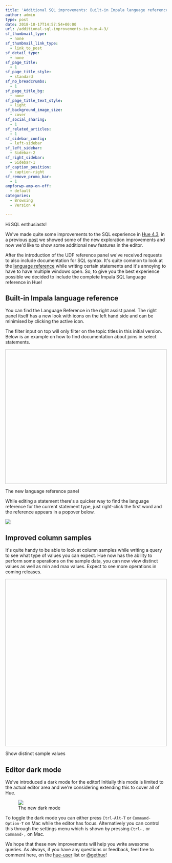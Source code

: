 ```yaml
---
title: 'Additional SQL improvements: Built-in Impala language reference, Improved column samples, Dark Mode'
author: admin
type: post
date: 2018-10-17T14:57:54+00:00
url: /additional-sql-improvements-in-hue-4-3/
sf_thumbnail_type:
  - none
sf_thumbnail_link_type:
  - link_to_post
sf_detail_type:
  - none
sf_page_title:
  - 1
sf_page_title_style:
  - standard
sf_no_breadcrumbs:
  - 1
sf_page_title_bg:
  - none
sf_page_title_text_style:
  - light
sf_background_image_size:
  - cover
sf_social_sharing:
  - 1
sf_related_articles:
  - 1
sf_sidebar_config:
  - left-sidebar
sf_left_sidebar:
  - Sidebar-2
sf_right_sidebar:
  - Sidebar-1
sf_caption_position:
  - caption-right
sf_remove_promo_bar:
  - 1
ampforwp-amp-on-off:
  - default
categories:
  - Browsing
  - Version 4

---
```

Hi SQL enthusiasts!

We've made quite some improvements to the SQL experience in [Hue 4.3][1], in a previous [post][2] we showed some of the new exploration improvements and now we'd like to show some additional new features in the editor.

After the introduction of the UDF reference panel we've received requests to also include documentation for SQL syntax. It's quite common to look at the [language reference][3] while writing certain statements and it's annoying to have to have multiple windows open. So, to give you the best experience possible we decided to include the complete Impala SQL language reference in Hue!

## Built-in Impala language reference

You can find the Language Reference in the right assist panel. The right panel itself has a new look with icons on the left hand side and can be minimised by clicking the active icon.

The filter input on top will only filter on the topic titles in this initial version. Below is an example on how to find documentation about joins in select statements.

<div class="wp-caption aligncenter">
  <p>
    <img width="766" height="421" data-gifffer="https://cdn.gethue.com/uploads/2018/10/impala_lang_ref_joins.gif"  />
  </p>

  <p class="wp-caption-text">
    The new language reference panel
  </p>
</div>

While editing a statement there's a quicker way to find the language reference for the current statement type, just right-click the first word and the reference appears in a popover below.

[<img src="https://cdn.gethue.com/uploads/2018/10/impala_lang_ref_context.png"/>][4]

## Improved column samples

It's quite handy to be able to look at column samples while writing a query to see what type of values you can expect. Hue now has the ability to perform some operations on the sample data, you can now view distinct values as well as min and max values. Expect to see more operations in coming releases.

<div class="wp-caption aligncenter">
  <p>
    <img width="766" height="523" data-gifffer="https://cdn.gethue.com/uploads/2018/10/sample_context_operations.gif"  />
  </p>

  <p class="wp-caption-text">
    Show distinct sample values
  </p>
</div>

## Editor dark mode

We've introduced a dark mode for the editor! Initially this mode is limited to the actual editor area and we're considering extending this to cover all of Hue.

<figure><a href="https://cdn.gethue.com/uploads/2018/10/editor_dark_mode.png"><img src="https://cdn.gethue.com/uploads/2018/10/editor_dark_mode.png"/></a><figcaption>The new dark mode</figcaption></figure>

To toggle the dark mode you can either press `Ctrl-Alt-T` or `Command-Option-T` on Mac while the editor has focus. Alternatively you can control this through the settings menu which is shown by pressing `Ctrl-,` or `Command-,` on Mac.

We hope that these new improvements will help you write awesome queries. As always, if you have any questions or feedback, feel free to comment here, on the [hue-user][6] list or [@gethue][7]!

 [1]: https://gethue.com/hue-4-3-and-its-app-building-improvements-are-out/
 [2]: https://gethue.com/improved-sql-exploration-in-hue-4-3/
 [3]: https://impala.apache.org/impala-docs.html
 [4]: https://cdn.gethue.com/uploads/2018/10/impala_lang_ref_context.png
 [5]: https://cdn.gethue.com/uploads/2018/10/editor_dark_mode.png
 [6]: http://groups.google.com/a/cloudera.org/group/hue-user
 [7]: https://twitter.com/gethue
